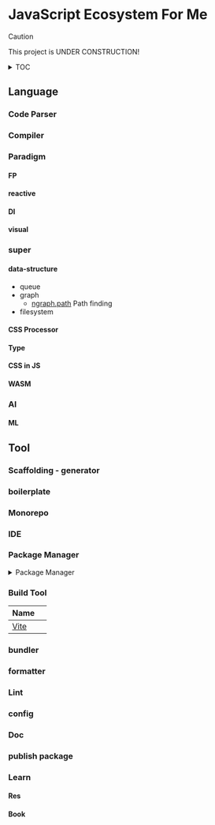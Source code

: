 # JavaScript Ecosystem For Me
> [!CAUTION]
> This project is UNDER CONSTRUCTION!


<details>
<summary>TOC</summary>

1. architecture
2. develop
    1. programming
        1. [frontend](/develop/programming/frontend.md)
        2. [backend](/develop/programming/backend.md)
3. Ops 
</details>

## Language
### Code Parser
### Compiler
### Paradigm
#### FP
#### reactive
#### DI
#### visual
### super
#### data-structure
- queue
- graph
    - [ngraph.path](https://github.com/anvaka/ngraph.path) Path finding
- filesystem
#### CSS Processor
#### Type

#### CSS in JS
#### WASM
### AI
#### ML

## Tool
### Scaffolding - generator
### boilerplate
### Monorepo
### IDE
### Package Manager
<details>
<summary>Package Manager</summary>

| Name  |  |
| ------------- | ------------- |
| [NPM](https://www.npmjs.com/)  |  |
| [pnpm](https://pnpm.io/)  |   |
| [Yarn](https://yarnpkg.com/)  |   |

- https://github.com/wclr/yalc

</details>


### Build Tool
| Name  |  |
| ------------- | ------------- |
| [Vite](https://vite.dev/) |  |

### bundler

### formatter

### Lint

### config

### Doc

### publish package

### Learn
#### Res
#### Book